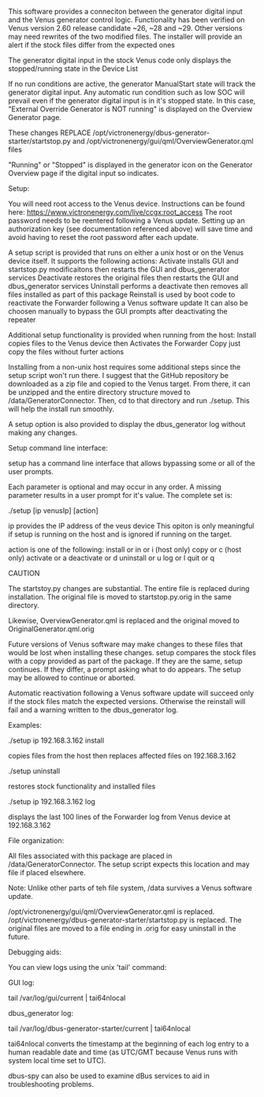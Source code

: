 This software provides a conneciton between the generator digital input
and the Venus generator control logic.
Functionality has been verified on Venus version 2.60 release candidate ~26, ~28 and ~29.
Other versions may need rewrites of the two modified files. 
The installer will provide an alert if the stock files differ from the expected ones

The generator digital input in the stock Venus code only displays the stopped/running state in the Device List

If no run conditions are active, the generator ManualStart state will track the generator digital input.
Any automatic run condition such as low SOC will prevail even if the generator digital input is in it's stopped state.
In this case, "External Override Generator is NOT running" is displayed on the Overview Generator page.

These changes REPLACE /opt/victronenergy/dbus-generator-starter/startstop.py
and /opt/victronenergy/gui/qml/OverviewGenerator.qml files

"Running" or "Stopped" is displayed in the generator icon on the Generator Overview page if the digital input so indicates.

Setup:

You will need root access to the Venus device. Instructions can be found here:
https://www.victronenergy.com/live/ccgx:root_access
The root password needs to be reentered following a Venus update.
Setting up an authorization key (see documentation referenced above) will save time and avoid having to reset the root password after each update.

A setup script is provided that runs on either a unix host or on the Venus device itself.
It supports the following actions:
    Activate installs GUI and startstop.py modificaitons then restarts the GUI and dbus_generator services
    Deactivate restores the original files then restarts the GUI and dbus_generator services
    Uninstall performs a deactivate then removes all files installed as part of this package
        Reinstall is used by boot code to reactivate the Forwarder following a Venus software update
        It can also be choosen manually to bypass the GUI prompts after deactivating the repeater

Additional setup functionality is provided when running from the host:
    Install copies files to the Venus device then Activates the Forwarder
    Copy just copy the files without furter actions

Installing from a non-unix host requires some additional steps since the setup script won't run there.
I suggest that the GitHub repository be downloaded as a zip file and copied to the Venus target.
From there, it can be unzipped and the entire directory structure moved to /data/GeneratorConnector.
Then, cd to that directory and run ./setup. This will help the install run smoothly.

A setup option is also provided to display the dbus_generator log without making any changes.


Setup command line interface:

setup has a command line interface that allows bypassing some or all of the user prompts.

Each parameter is optional and may occur in any order.
A missing parameter results in a user prompt for it's value.
The complete set is:

./setup [ip venusIp] [action]

ip provides the IP address of the veus device
This opiton is only meaningful if setup is running on the host and is ignored if running on the target.

action is one of the following:
    install or in or i (host only)
    copy or c (host only)
    activate or a
    deactivate or d
    uninstall or u
    log or l
    quit or q


CAUTION

The startstoy.py changes are substantial. The entire file is replaced during installation. The original file is moved to startstop.py.orig in the same directory.

Likewise, OverviewGenerator.qml is replaced and the original moved to OriginalGenerator.qml.orig

Future versions of Venus software may make changes to these files that would be lost when installing these changes. setup compares the stock files with a copy provided as part of the package. If they are the same, setup continues. If they differ, a prompt asking what to do appears. The setup may be allowed to continue or aborted.

Automatic reactivation following a Venus software update will succeed only if the stock files match the expected versions. Otherwise the reinstall will fail and a warning written to the dbus_generator log.


Examples:

./setup ip 192.168.3.162 install

copies files from the host then replaces affected files on 192.168.3.162

./setup uninstall

restores stock functionality and installed files

./setup ip 192.168.3.162 log

displays the last 100 lines of the Forwarder log from Venus device at 192.168.3.162

File organization:

All files associated with this package are placed in /data/GeneratorConnector. The setup script expects this location and may file if placed elsewhere.

Note: Unlike other parts of teh file system, /data survives a Venus software update.

/opt/victronenergy/gui/qml/OverviewGenerator.qml is replaced.
/opt/victronenergy/dbus-generator-starter/startstop.py is replaced.
The original files are moved to a file ending in .orig for easy uninstall in the future.


Debugging aids:

You can view logs using the unix 'tail' command:

GUI log:

tail /var/log/gui/current | tai64nlocal

dbus_generator log:

tail /var/log/dbus-generator-starter/current | tai64nlocal

tai64nlocal converts the timestamp at the beginning of each log entry to a human readable date and time (as UTC/GMT because Venus runs with system local time set to UTC).

dbus-spy can also be used to examine dBus services to aid in troubleshooting problems.

